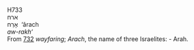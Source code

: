 <body>
  <p>H733<br>  ארח  <br> אָרַח  ‎  ‘ârach  <br><i>aw-rakh‘ </i><br>From <a href="h0732.htm">732</a>  <i>wayfaring</i>; <i>Arach</i>, the name of three Israelites: - Arah.<br></p>
 </body>
